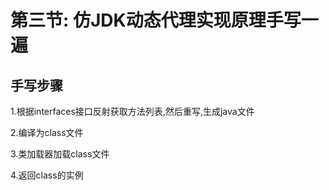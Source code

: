 # 第三节: 仿JDK动态代理实现原理手写一遍

## 手写步骤

1.根据interfaces接口反射获取方法列表,然后重写,生成java文件

2.编译为class文件

3.类加载器加载class文件

4.返回class的实例